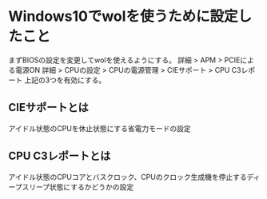 # Windows10でwolを使うために設定したこと

まずBIOSの設定を変更してwolを使えるようにする。
詳細 > APM
	> PCIEによる電源ON
詳細 > CPUの設定 > CPUの電源管理
	> CIEサポート
	> CPU C3レポート
上記の3つを有効にする。

## CIEサポートとは

アイドル状態のCPUを休止状態にする省電力モードの設定

## CPU C3レポートとは

アイドル状態のCPUコアとバスクロック、CPUのクロック生成機を停止するディープスリープ状態にするかどうかの設定
